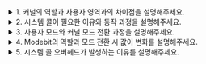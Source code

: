 <details>
    <summary>1. 커널의 역할과 사용자 영역과의 차이점을 설명해주세요.</summary>
    <br>
    
"커널은 운영체제의 **핵심 부분**으로, 하드웨어와 애플리케이션 사이에서 **중재자 역할**을 담당합니다."

커널의 가장 중요한 역할은 **시스템 자원 관리**입니다. CPU 스케줄링을 통해 여러 프로세스가 공정하게 CPU를 사용하도록 조율하고, 메모리 관리를 통해 각 프로세스가 안전하게 메모리 공간을 할당받아 사용할 수 있게 보장합니다. 또한 파일 시스템 관리, 디바이스 드라이버 제어, 네트워크 통신 등 **하드웨어와 직접 상호작용하는 모든 저수준 작업**을 처리합니다.

사용자 영역과의 핵심 차이점은 **실행 권한과 접근 범위**입니다. 커널은 **커널 모드**에서 실행되어 시스템의 모든 자원에 제한 없이 접근할 수 있습니다. 반면 사용자 영역의 프로그램들은 **사용자 모드**에서 실행되며, 보안상 하드웨어 직접 접근이 금지됩니다.

메모리 공간도 **완전히 분리**되어 있습니다. 커널은 보호된 커널 공간을 사용하고, 사용자 프로그램들은 각각 독립된 가상 메모리 공간을 할당받습니다. 사용자 프로그램이 파일 읽기나 네트워크 통신 같은 작업을 하려면 반드시 **시스템 콜**을 통해 커널에 요청해야 합니다. 이때 **모드 전환**이 발생하면서 커널이 대신 작업을 수행하고 결과를 돌려주는 방식으로 **시스템의 안정성과 보안**을 보장합니다.

</details>

<details>
    <summary>2. 시스템 콜이 필요한 이유와 동작 과정을 설명해주세요.</summary>
    <br>
    
"시스템 콜은 **사용자 프로그램이 커널 서비스를 요청하기 위한 유일한 통로**입니다."

시스템 콜이 필요한 가장 중요한 이유는 **보안과 안정성 보장**입니다. 만약 사용자 프로그램이 하드웨어에 직접 접근할 수 있다면, 악의적인 프로그램이 시스템을 망가뜨리거나 다른 프로그램의 메모리를 침범할 수 있습니다. 따라서 **하드웨어 접근을 커널이 독점**하고, 사용자 프로그램은 반드시 커널을 통해서만 하드웨어를 사용할 수 있도록 제한합니다.

또한 **자원 관리의 일관성**을 위해서도 필요합니다. 여러 프로그램이 동시에 파일을 읽거나 네트워크를 사용할 때, 커널이 중앙에서 조율해야 충돌 없이 안전하게 작업할 수 있습니다.

**시스템 콜의 동작 과정**을 설명드리면, 먼저 사용자 프로그램이 `read()` 같은 라이브러리 함수를 호출합니다. 이 함수가 **시스템 콜 번호와 매개변수를 CPU 레지스터에 설정**하고, **소프트웨어 인터럽트**를 발생시켜 **사용자 모드에서 커널 모드로 전환**합니다.

커널 모드로 전환되면 **인터럽트 핸들러**가 시스템 콜 번호를 확인해서 **시스템 콜 테이블**에서 해당하는 커널 함수를 찾아 실행합니다. 커널 함수가 실제 하드웨어 작업을 처리한 후, **결과를 레지스터에 저장**하고 **사용자 모드로 복귀**합니다.

예를 들어 파일을 읽을 때는, 커널이 파일 시스템을 통해 디스크에서 데이터를 읽어와 사용자 버퍼에 복사하고, 읽은 바이트 수를 반환합니다. 이 과정에서 **모드 전환 오버헤드**가 발생하지만, 시스템의 안정성을 위해 반드시 필요한 메커니즘입니다.

</details>

<details>
    <summary>3. 사용자 모드와 커널 모드 전환 과정을 설명해주세요.</summary>
    <br>
    
 "모드 전환은 **CPU의 권한 수준을 변경하는 핵심 메커니즘**으로, 시스템의 보안과 안정성을 보장합니다."

**사용자 모드에서 커널 모드로 전환하는 과정**을 말씀드리면, 사용자 프로그램이 시스템 콜을 호출하면 **소프트웨어 인터럽트**가 발생합니다. 이 순간 **CPU가 자동으로 현재 실행 상태를 보존**합니다. 구체적으로는 **프로그램 카운터, 스택 포인터, 범용 레지스터 값들**을 모두 커널 스택에 저장하고, **CPU의 모드 비트를 0으로 변경**해서 커널 모드로 전환됩니다.

그 다음 **인터럽트 벡터 테이블**을 참조해서 해당하는 **인터럽트 핸들러 주소로 점프**합니다. 이때 중요한 것은 **사용자 스택에서 커널 스택으로 전환**된다는 점입니다. 커널이 시스템 콜 번호를 확인하고 **시스템 콜 테이블에서 적절한 커널 함수를 찾아 실행**합니다.

**커널 모드에서 사용자 모드로 복귀하는 과정**은 반대입니다. 커널 함수가 작업을 완료하면 **결과값을 특정 레지스터에 저장**하고, **복귀 명령어**를 실행합니다. 이때 이전에 저장했던 **사용자 프로그램의 모든 실행 상태를 복원**합니다. **프로그램 카운터, 스택 포인터, 레지스터 값들**을 원래대로 되돌리고, **CPU의 모드 비트를 1로 설정**해서 사용자 모드로 복귀합니다.

**모드 전환의 오버헤드**도 고려해야 할 중요한 부분입니다. 레지스터 저장과 복원, 캐시 무효화, TLB 플러시 등으로 인해 **상당한 시간이 소요**됩니다. 하지만 이는 **시스템 보안과 안정성을 위해 반드시 감수해야 하는 비용**입니다.

가장 중요한 점은 모든 모드 전환이 **하드웨어 차원에서 강제적으로 이루어진다**는 것입니다. 사용자 프로그램이 임의로 커널 모드로 전환할 수 없고, 오직 **인터럽트, 예외, 시스템 콜을 통해서만 가능**합니다.

</details>

<details>
    <summary>4. Modebit의 역할과 모드 전환 시 값이 변화를 설명해주세요.</summary>
    <br>
    
</details>

<details>
    <summary>5. 시스템 콜 오버헤드가 발생하는 이유를 설명해주세요.</summary>
    <br>
    
</details>

